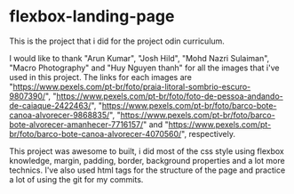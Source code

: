 # flexbox-landing-page
This is the project that i did for the project odin curriculum.

I would like to thank "Arun Kumar", "Josh Hild", "Mohd Nazri Sulaiman", "Macro Photography" and "Huy Nguyen thanh" for all the images that i've used in this project. The links for each images are "https://www.pexels.com/pt-br/foto/praia-litoral-sombrio-escuro-9807390/", "https://www.pexels.com/pt-br/foto/foto-de-pessoa-andando-de-caiaque-2422463/", "https://www.pexels.com/pt-br/foto/barco-bote-canoa-alvorecer-9868835/", "https://www.pexels.com/pt-br/foto/barco-bote-alvorecer-amanhecer-7716157/" and "https://www.pexels.com/pt-br/foto/barco-bote-canoa-alvorecer-4070560/", respectively.

This project was awesome to built, i did most of the css style using flexbox knowledge, margin, padding, border, background properties and a lot more technics. I've also used html tags for the structure of the page and practice a lot of using the git for my commits.